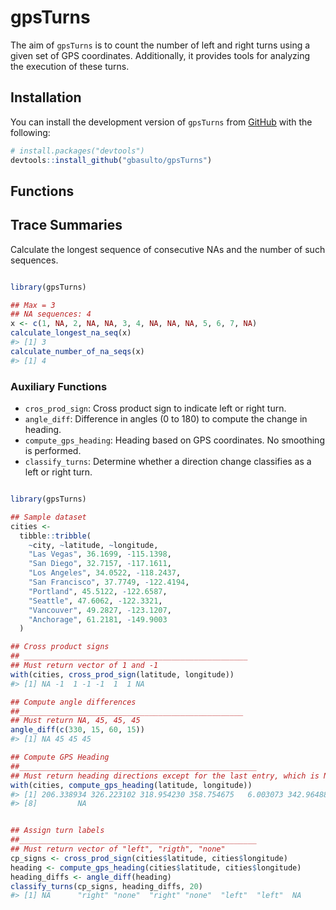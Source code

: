 
<!-- README.md is generated from README.Rmd. Please edit that file -->

# gpsTurns

<!-- badges: start -->
<!-- badges: end -->

The aim of `gpsTurns` is to count the number of left and right turns
using a given set of GPS coordinates. Additionally, it provides tools
for analyzing the execution of these turns.

## Installation

You can install the development version of `gpsTurns` from
[GitHub](https://github.com/) with the following:

``` r
# install.packages("devtools")
devtools::install_github("gbasulto/gpsTurns")
```

## Functions

## Trace Summaries

Calculate the longest sequence of consecutive NAs and the number of such
sequences.

``` r

library(gpsTurns)

## Max = 3
## NA sequences: 4
x <- c(1, NA, 2, NA, NA, 3, 4, NA, NA, NA, 5, 6, 7, NA)
calculate_longest_na_seq(x)
#> [1] 3
calculate_number_of_na_seqs(x)
#> [1] 4
```

### Auxiliary Functions

- `cros_prod_sign`: Cross product sign to indicate left or right turn.
- `angle_diff`: Difference in angles (0 to 180) to compute the change in
  heading.
- `compute_gps_heading`: Heading based on GPS coordinates. No smoothing
  is performed.
- `classify_turns`: Determine whether a direction change classifies as a
  left or right turn.

``` r

library(gpsTurns)

## Sample dataset
cities <-
  tibble::tribble(
    ~city, ~latitude, ~longitude,
    "Las Vegas", 36.1699, -115.1398,
    "San Diego", 32.7157, -117.1611,
    "Los Angeles", 34.0522, -118.2437,
    "San Francisco", 37.7749, -122.4194,
    "Portland", 45.5122, -122.6587,
    "Seattle", 47.6062, -122.3321,
    "Vancouver", 49.2827, -123.1207,
    "Anchorage", 61.2181, -149.9003
  )

## Cross product signs
## __________________________________________________
## Must return vector of 1 and -1
with(cities, cross_prod_sign(latitude, longitude))
#> [1] NA -1  1 -1 -1  1  1 NA

## Compute angle differences
##__________________________________________________
## Must return NA, 45, 45, 45
angle_diff(c(330, 15, 60, 15))
#> [1] NA 45 45 45

## Compute GPS Heading
##_____________________________________________________
## Must return heading directions except for the last entry, which is NA
with(cities, compute_gps_heading(latitude, longitude))
#> [1] 206.338934 326.223102 318.954230 358.754675   6.003073 342.964883 318.586753
#> [8]         NA


## Assign turn labels
##_____________________________________________________
## Must return vector of "left", "rigth", "none"
cp_signs <- cross_prod_sign(cities$latitude, cities$longitude)
heading <- compute_gps_heading(cities$latitude, cities$longitude)
heading_diffs <- angle_diff(heading)
classify_turns(cp_signs, heading_diffs, 20)
#> [1] NA      "right" "none"  "right" "none"  "left"  "left"  NA
```

